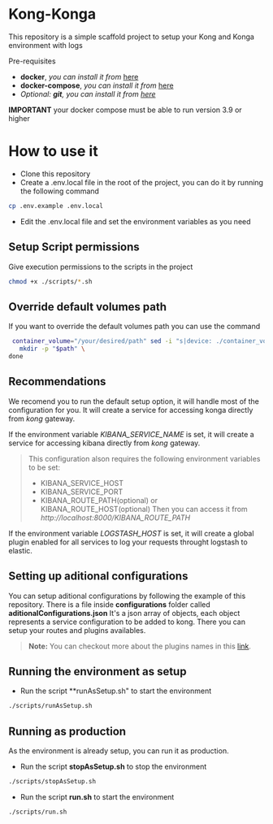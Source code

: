 # Kong-Konga
This repository is a simple scaffold project to setup your Kong and Konga environment with logs

Pre-requisites

- **docker**, *you can install it from* [here](https://docs.docker.com/engine/install/)
- **docker-compose**, *you can install it from* [here](https://docs.docker.com/compose/install/)
- *Optional: **git**, you can install it from [here](https://git-scm.com/book/en/v2/Getting-Started-Installing-Git)*

**IMPORTANT** your docker compose must be able to run version 3.9 or higher

# How to use it
- Clone this repository
- Create a .env.local file in the root of the project, you can do it by running the following command
```bash
cp .env.example .env.local
```
- Edit the .env.local file and set the environment variables as you need



## Setup Script permissions
Give execution permissions to the scripts in the project
```bash
chmod +x ./scripts/*.sh
```

## Override default volumes path

If you want to override the default volumes path you can use the command
```bash
 container_volume="/your/desired/path" sed -i "s|device: ./container_volumes|device: $container_volume|g" docker-compose.yaml &&  grep -oP '(?<=device: ).*' docker-compose.yaml | while read -r path; do \
   mkdir -p "$path" \
done
```
## Recommendations 

We recomend you to run the default setup option, it will handle most of the configuration for you.
It will create a service for accessing konga directly from *kong* gateway.

If the environment variable *KIBANA_SERVICE_NAME* is set, it will create a service for accessing kibana directly from *kong* gateway.
> This configuration alson requires the following environment variables to be set:
>    - KIBANA_SERVICE_HOST
>    - KIBANA_SERVICE_PORT
>    - KIBANA_ROUTE_PATH(optional) or KIBANA_ROUTE_HOST(optional)
> Then you can access it from *http://localhost:8000/KIBANA_ROUTE_PATH*



If the environment variable *LOGSTASH_HOST* is set, it will create a global plugin enabled for all services to log your requests throught logstash to elastic.



## Setting up aditional configurations
You can setup aditional configurations by following the example of this repository.
There is a file inside **configurations** folder called **aditionalConfigurations.json**
It's a json array of objects, each object represents a service configuration to be added to kong.
There you can setup your routes and plugins availables.

> **Note:** You can checkout more about the plugins names in this [link](https://docs.konghq.com/gateway/latest/admin-api/#plugin-object).


## Running the environment as setup 
- Run the script **runAsSetup.sh" to start the environment
```bash
./scripts/runAsSetup.sh
```


## Running as production
As the environment is already setup, you can run it as production.
- Run the script **stopAsSetup.sh** to stop the environment
```bash
./scripts/stopAsSetup.sh
```
- Run the script **run.sh** to start the environment
```bash
./scripts/run.sh
```

